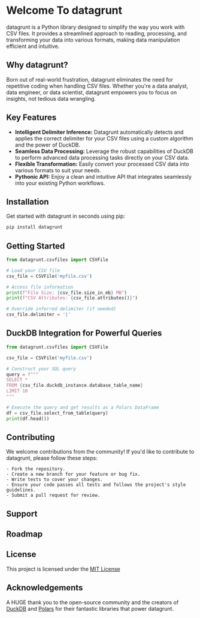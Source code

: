 # Welcome To datagrunt

datagrunt is a Python library designed to simplify the way you work with CSV files. It provides a streamlined approach to reading, processing, and transforming your data into various formats, making data manipulation efficient and intuitive.

## Why datagrunt?

Born out of real-world frustration, datagrunt eliminates the need for repetitive coding when handling CSV files. Whether you're a data analyst, data engineer, or data scientist, datagrunt empowers you to focus on insights, not tedious data wrangling.

## Key Features

- **Intelligent Delimiter Inference:**  Datagrunt automatically detects and applies the correct delimiter for your CSV files using a custom algorithm and the power of DuckDB.
- **Seamless Data Processing:** Leverage the robust capabilities of DuckDB to perform advanced data processing tasks directly on your CSV data.
- **Flexible Transformation:** Easily convert your processed CSV data into various formats to suit your needs.
- **Pythonic API:** Enjoy a clean and intuitive API that integrates seamlessly into your existing Python workflows.

## Installation

Get started with datagrunt in seconds using pip:

```bash
pip install datagrunt
```

## Getting Started

```python
from datagrunt.csvfiles import CSVFile

# Load your CSV file
csv_file = CSVFile('myfile.csv')

# Access file information
print(f"File Size: {csv_file.size_in_mb} MB") 
print(f"CSV Attributes: {csv_file.attributes()}")

# Override inferred delimiter (if needed)
csv_file.delimiter = '|' 

```

##  DuckDB Integration for Powerful Queries
```python
from datagrunt.csvfiles import CSVFile

csv_file = CSVFile('myfile.csv')

# Construct your SQL query
query = f"""
SELECT * 
FROM {csv_file.duckdb_instance.database_table_name} 
LIMIT 10
"""

# Execute the query and get results as a Polars DataFrame
df = csv_file.select_from_table(query)
print(df.head())
```

## Contributing
We welcome contributions from the community! If you'd like to contribute to datagrunt, please follow these steps:

    - Fork the repository.
    - Create a new branch for your feature or bug fix.
    - Write tests to cover your changes.
    - Ensure your code passes all tests and follows the project's style guidelines.
    - Submit a pull request for review.

## Support

## Roadmap

## License
This project is licensed under the [MIT License](https://opensource.org/license/mit)

## Acknowledgements
A HUGE thank you to the open-source community and the creators of [DuckDB](https://duckdb.org) and [Polars](https://pola.rs) for their fantastic libraries that power datagrunt.
